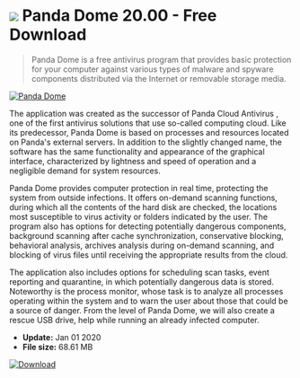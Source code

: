 # ![](https://cdn.softexe.net/static/icon/c/panda-dome-8124.png) Panda Dome 20.00 - Free Download

> Panda Dome is a free antivirus program that provides basic protection for your computer against various types of malware and spyware components distributed via the Internet or removable storage media.

[![Panda Dome](https://gallery.dpcdn.pl/imgc/Tools/54256/g_-_420x350_1.5_-_xb35bff3c-6fcd-4d6b-bd8a-65dbf1dc5e1f.png)](https://softexe.net/win/security-privacy/antivirus/panda-dome:hpbd.html)

The application was created as the successor of Panda Cloud Antivirus , one of the first antivirus solutions that use so-called computing cloud. Like its predecessor, Panda Dome is based on processes and resources located on Panda's external servers. In addition to the slightly changed name, the software has the same functionality and appearance of the graphical interface, characterized by lightness and speed of operation and a negligible demand for system resources.
 
 Panda Dome provides computer protection in real time, protecting the system from outside infections. It offers on-demand scanning functions, during which all the contents of the hard disk are checked, the locations most susceptible to virus activity or folders indicated by the user. The program also has options for detecting potentially dangerous components, background scanning after cache synchronization, conservative blocking, behavioral analysis, archives analysis during on-demand scanning, and blocking of virus files until receiving the appropriate results from the cloud.
 
 The application also includes options for scheduling scan tasks, event reporting and quarantine, in which potentially dangerous data is stored. Noteworthy is the process monitor, whose task is to analyze all processes operating within the system and to warn the user about those that could be a source of danger. From the level of Panda Dome, we will also create a rescue USB drive, help while running an already infected computer.


- **Update:** Jan 01 2020
- **File size:** 68.61 MB

[![Download](https://cdn.softexe.net/static/img/download.png)](https://softexe.net/win/security-privacy/antivirus/panda-dome:hpbd.html)

